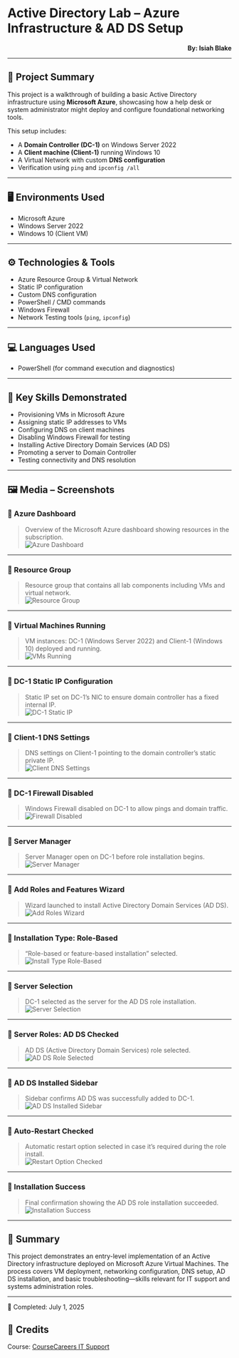 # Active Directory Lab – Azure Infrastructure & AD DS Setup
<p align="right"><strong>By: Isiah Blake</strong></p>

---

## 📘 Project Summary

This project is a walkthrough of building a basic Active Directory infrastructure using **Microsoft Azure**, showcasing how a help desk or system administrator might deploy and configure foundational networking tools.

This setup includes:
- A **Domain Controller (DC-1)** on Windows Server 2022
- A **Client machine (Client-1)** running Windows 10
- A Virtual Network with custom **DNS configuration**
- Verification using `ping` and `ipconfig /all`

---

## 🖥️ Environments Used
- Microsoft Azure
- Windows Server 2022
- Windows 10 (Client VM)

---

## ⚙️ Technologies & Tools
- Azure Resource Group & Virtual Network
- Static IP configuration
- Custom DNS configuration
- PowerShell / CMD commands
- Windows Firewall
- Network Testing tools (`ping`, `ipconfig`)

---

## 💻 Languages Used
- PowerShell (for command execution and diagnostics)

---

## 🧠 Key Skills Demonstrated
- Provisioning VMs in Microsoft Azure
- Assigning static IP addresses to VMs
- Configuring DNS on client machines
- Disabling Windows Firewall for testing
- Installing Active Directory Domain Services (AD DS)
- Promoting a server to Domain Controller
- Testing connectivity and DNS resolution

---

## 🖼️ Media – Screenshots

### 🔹 Azure Dashboard  
> Overview of the Microsoft Azure dashboard showing resources in the subscription.  
![Azure Dashboard](1.Azure%20dashboard.png)

---

### 🔹 Resource Group  
> Resource group that contains all lab components including VMs and virtual network.  
![Resource Group](2.Resource%20Group.png)

---

### 🔹 Virtual Machines Running  
> VM instances: DC-1 (Windows Server 2022) and Client-1 (Windows 10) deployed and running.  
![VMs Running](3.vms_running.png)

---

### 🔹 DC-1 Static IP Configuration  
> Static IP set on DC-1’s NIC to ensure domain controller has a fixed internal IP.  
![DC-1 Static IP](4.dc1%20Static.png)

---

### 🔹 Client-1 DNS Settings  
> DNS settings on Client-1 pointing to the domain controller’s static private IP.  
![Client DNS Settings](5.client1_ipconfig_dns.png)

---

### 🔹 DC-1 Firewall Disabled  
> Windows Firewall disabled on DC-1 to allow pings and domain traffic.  
![Firewall Disabled](6.dc1_firewall_disabled.png)

---

### 🔹 Server Manager  
> Server Manager open on DC-1 before role installation begins.  
![Server Manager](7.Server%20Manager.png)

---

### 🔹 Add Roles and Features Wizard  
> Wizard launched to install Active Directory Domain Services (AD DS).  
![Add Roles Wizard](8.Add%20Roles%20and%20Features%20Wizard.png)

---

### 🔹 Installation Type: Role-Based  
> “Role-based or feature-based installation” selected.  
![Install Type Role-Based](9.install_type_role_based.png)

---

### 🔹 Server Selection  
> DC-1 selected as the server for the AD DS role installation.  
![Server Selection](10.server_selection.png)

---

### 🔹 Server Roles: AD DS Checked  
> AD DS (Active Directory Domain Services) role selected.  
![AD DS Role Selected](11.server_roles_ad_ds.png)

---

### 🔹 AD DS Installed Sidebar  
> Sidebar confirms AD DS was successfully added to DC-1.  
![AD DS Installed Sidebar](12.ad_ds_installed_sidebar.png)

---

### 🔹 Auto-Restart Checked  
> Automatic restart option selected in case it’s required during the role install.  
![Restart Option Checked](13restart_destination_server_checked.png)

---

### 🔹 Installation Success  
> Final confirmation showing the AD DS role installation succeeded.  
![Installation Success](14.install_success.png)

---

## 📌 Summary

This project demonstrates an entry-level implementation of an Active Directory infrastructure deployed on Microsoft Azure Virtual Machines. The process covers VM deployment, networking configuration, DNS setup, AD DS installation, and basic troubleshooting—skills relevant for IT support and systems administration roles.

---
📅 Completed: July 1, 2025
## 🔗 Credits

Course: [CourseCareers IT Support](https://coursecareers.com)                                                                                                                                                                                
